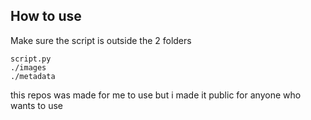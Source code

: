 ## How to use
Make sure the script is outside the 2 folders
```
script.py
./images
./metadata
```


this repos was made for me to use but i made it public for anyone who wants to use